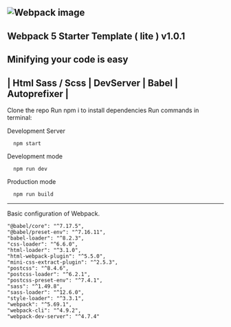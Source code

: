 ![Webpack image](https://github.com/webpack/media/blob/master/logo/logo-on-white-bg.jpg?raw=true)
---

Webpack 5 Starter Template ( lite ) v1.0.1
---
Minifying your code is easy
---

| Html Sass / Scss | DevServer | Babel | Autoprefixer |
---
Clone the repo Run npm i to install dependencies Run commands in terminal:

Development Server
      
      npm start

Development mode

      npm run dev

Production mode

      npm run build
---

Basic configuration of Webpack.

    "@babel/core": "^7.17.5",
    "@babel/preset-env": "^7.16.11",
    "babel-loader": "^8.2.3",
    "css-loader": "^6.6.0",
    "html-loader": "^3.1.0",
    "html-webpack-plugin": "^5.5.0",
    "mini-css-extract-plugin": "^2.5.3",
    "postcss": "^8.4.6",
    "postcss-loader": "^6.2.1",
    "postcss-preset-env": "^7.4.1",
    "sass": "^1.49.8",
    "sass-loader": "^12.6.0",
    "style-loader": "^3.3.1",
    "webpack": "^5.69.1",
    "webpack-cli": "^4.9.2",
    "webpack-dev-server": "^4.7.4"
